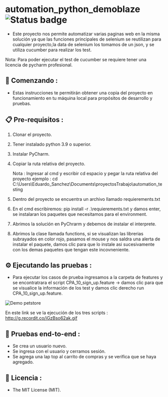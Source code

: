# automation_python_demoblaze ![Status badge](https://img.shields.io/badge/status%20-finished-green)

* Este proyecto nos permite automatizar varias paginas web en la misma solución ya que las funciones principales de selenium se reutilizan para cualquier proyecto,la data de selenium los tomamos de un json, y se utiliza cucumber para realizar los test.

Nota: Para poder ejecutar el test de cucumber se requiere tener una licencia de pycharm profesional.

## 🚀 Comenzando :

* Estas instrucciones te permitirán obtener una copia del proyecto en funcionamiento en tu máquina local para propósitos de desarrollo y pruebas.

## 📋 Pre-requisitos :

1. Clonar el proyecto.
2. Tener instalado python 3.9 o superior.
3. Instalar PyCharm.
4. Copiar la ruta relativa del proyecto.

    Nota : Ingresar al cmd  y  escribir cd espacio y pegar la ruta relativa del proyecto ejemplo : cd C:\Users\Eduardo_Sanchez\Documents\proyectosTrabajo\automation_testing

5. Dentro del proyecto se encuentra un archivo llamado requierements.txt
6. En el cmd escribiremos: pip install -r .\requierements.txt y damos enter, se instalaran los paquetes que necesitamos para el environment.
7. Abrimos la solución en PyChrarm y debemos de instalar el interprete.
8. Abrimos la clase llamada functions, si se visualizan  las librerias subrayados en color rojo, pasamos el mouse y nos saldra una alerta de instalar el paquete, damos clic  para que lo instale asi sucesivamente con los demas paquetes que tengan este incovneniente.

##  ⚙ Ejecutando las pruebas :

* Para ejecutar los casos de prueba ingresamos a la carpeta de features y se encontratrara el script  CPA_10_sign_up.feature -> damos clic para que se visualice la información de los test y damos clic derecho run CPA_10_sign_up.feature.


![Demo petstore](http://g.recordit.co/1i07Ju5DGs.gif)

En este link se ve la ejecución de los tres scripts : http://g.recordit.co/iGzBso62ak.gif



## 🔩 Pruebas end-to-end :

* Se crea un usuario nuevo.
* Se ingresa con el usuario y cerramos sesión.
* Se agrega una lap top al carrito de compras y se verifica que se haya agregado.

## 📜 Licencia :

* The MIT License (MIT).

